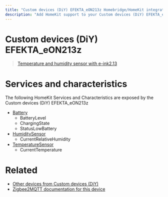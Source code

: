 ```yaml
---
title: "Custom devices (DiY) EFEKTA_eON213z Homebridge/HomeKit integration"
description: "Add HomeKit support to your Custom devices (DiY) EFEKTA_eON213z, using Homebridge, Zigbee2MQTT and homebridge-z2m."
---
```

<!---
This file has been GENERATED using src/docgen/docgen.ts
DO NOT EDIT THIS FILE MANUALLY!
-->
# Custom devices (DiY) EFEKTA_eON213z
> [Temperature and humidity sensor with e-ink2.13](http://efektalab.com/eON213z)


# Services and characteristics
The following HomeKit Services and Characteristics are exposed by
the Custom devices (DiY) EFEKTA_eON213z

* [Battery](../../battery.md)
  * BatteryLevel
  * ChargingState
  * StatusLowBattery
* [HumiditySensor](../../sensors.md)
  * CurrentRelativeHumidity
* [TemperatureSensor](../../sensors.md)
  * CurrentTemperature


# Related
* [Other devices from Custom devices (DiY)](../index.md#custom_devices_diy)
* [Zigbee2MQTT documentation for this device](https://www.zigbee2mqtt.io/devices/EFEKTA_eON213z.html)